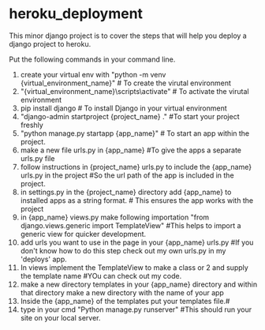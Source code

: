 # heroku_deployment
This minor django project is to cover the steps that will help you deploy a django project to heroku.

Put the following commands in your command line.
1. create your virtual env with "python -m venv {virtual_environment_name}" # To create the virutal environment
2. "{virtual_environment_name}\scripts\activate" # To activate the virutal environment
3. pip install django # To install Django in your virtual environment
3. "django-admin startproject {project_name} ." #To start your project freshly
4. "python manage.py startapp {app_name}" # To start an app within the project.
5. make a new file urls.py in {app_name} #To give the apps a separate urls.py file
6. follow instructions in {project_name} urls.py to include the {app_name} urls.py in the project #So the url path of the app is included in the project.
7. in settings.py in the {project_name} directory add {app_name} to  installed apps as a string format. # This ensures the app works with the project
8. in {app_name} views.py make following importation "from django.views.generic import TemplateView" #This helps to import a generic view for quicker development.
9. add urls you want to use in the page in your {app_name} urls.py #If you don't know how to do this step check out my own urls.py in my 'deploys' app.
10. In views implement the TemplateView to make a class or 2 and supply the template name #YOu can check out my code.
11. make a new directory templates in your {app_name} directory and within that directory make a new directory with the name of your app
12. Inside the {app_name} of the templates put your templates file.#
13. type in your cmd "Python manage.py runserver" #This should run your site on your local server.
